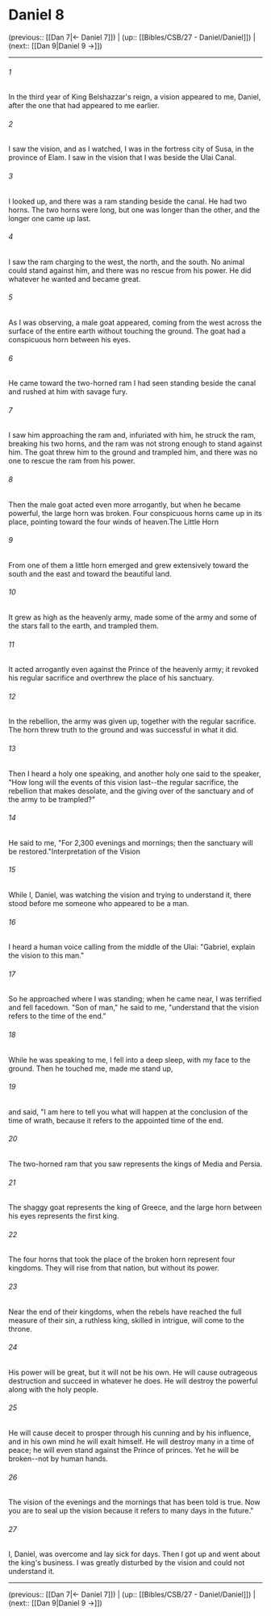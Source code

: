 # Daniel 8

(previous:: [[Dan 7|← Daniel 7]]) | (up:: [[Bibles/CSB/27 - Daniel/Daniel]]) | (next:: [[Dan 9|Daniel 9 →]])

***


###### 1 
In the third year of King Belshazzar's reign, a vision appeared to me, Daniel, after the one that had appeared to me earlier. 

###### 2 
I saw the vision, and as I watched, I was in the fortress city of Susa, in the province of Elam. I saw in the vision that I was beside the Ulai Canal. 

###### 3 
I looked up, and there was a ram standing beside the canal. He had two horns. The two horns were long, but one was longer than the other, and the longer one came up last. 

###### 4 
I saw the ram charging to the west, the north, and the south. No animal could stand against him, and there was no rescue from his power. He did whatever he wanted and became great. 

###### 5 
As I was observing, a male goat appeared, coming from the west across the surface of the entire earth without touching the ground. The goat had a conspicuous horn between his eyes. 

###### 6 
He came toward the two-horned ram I had seen standing beside the canal and rushed at him with savage fury. 

###### 7 
I saw him approaching the ram and, infuriated with him, he struck the ram, breaking his two horns, and the ram was not strong enough to stand against him. The goat threw him to the ground and trampled him, and there was no one to rescue the ram from his power. 

###### 8 
Then the male goat acted even more arrogantly, but when he became powerful, the large horn was broken. Four conspicuous horns came up in its place, pointing toward the four winds of heaven.The Little Horn 

###### 9 
From one of them a little horn emerged and grew extensively toward the south and the east and toward the beautiful land. 

###### 10 
It grew as high as the heavenly army, made some of the army and some of the stars fall to the earth, and trampled them. 

###### 11 
It acted arrogantly even against the Prince of the heavenly army; it revoked his regular sacrifice and overthrew the place of his sanctuary. 

###### 12 
In the rebellion, the army was given up, together with the regular sacrifice. The horn threw truth to the ground and was successful in what it did. 

###### 13 
Then I heard a holy one speaking, and another holy one said to the speaker, "How long will the events of this vision last--the regular sacrifice, the rebellion that makes desolate, and the giving over of the sanctuary and of the army to be trampled?" 

###### 14 
He said to me, "For 2,300 evenings and mornings; then the sanctuary will be restored."Interpretation of the Vision 

###### 15 
While I, Daniel, was watching the vision and trying to understand it, there stood before me someone who appeared to be a man. 

###### 16 
I heard a human voice calling from the middle of the Ulai: "Gabriel, explain the vision to this man." 

###### 17 
So he approached where I was standing; when he came near, I was terrified and fell facedown. "Son of man," he said to me, "understand that the vision refers to the time of the end." 

###### 18 
While he was speaking to me, I fell into a deep sleep, with my face to the ground. Then he touched me, made me stand up, 

###### 19 
and said, "I am here to tell you what will happen at the conclusion of the time of wrath, because it refers to the appointed time of the end. 

###### 20 
The two-horned ram that you saw represents the kings of Media and Persia. 

###### 21 
The shaggy goat represents the king of Greece, and the large horn between his eyes represents the first king. 

###### 22 
The four horns that took the place of the broken horn represent four kingdoms. They will rise from that nation, but without its power. 

###### 23 
Near the end of their kingdoms, when the rebels have reached the full measure of their sin, a ruthless king, skilled in intrigue, will come to the throne. 

###### 24 
His power will be great, but it will not be his own. He will cause outrageous destruction and succeed in whatever he does. He will destroy the powerful along with the holy people. 

###### 25 
He will cause deceit to prosper through his cunning and by his influence, and in his own mind he will exalt himself. He will destroy many in a time of peace; he will even stand against the Prince of princes. Yet he will be broken--not by human hands. 

###### 26 
The vision of the evenings and the mornings that has been told is true. Now you are to seal up the vision because it refers to many days in the future." 

###### 27 
I, Daniel, was overcome and lay sick for days. Then I got up and went about the king's business. I was greatly disturbed by the vision and could not understand it.

***

(previous:: [[Dan 7|← Daniel 7]]) | (up:: [[Bibles/CSB/27 - Daniel/Daniel]]) | (next:: [[Dan 9|Daniel 9 →]])
